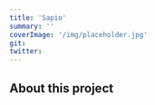 ```yaml
---
title: 'Sapio'
summary: ''
coverImage: '/img/placeholder.jpg'
git:
twitter:
---
```


## About this project
